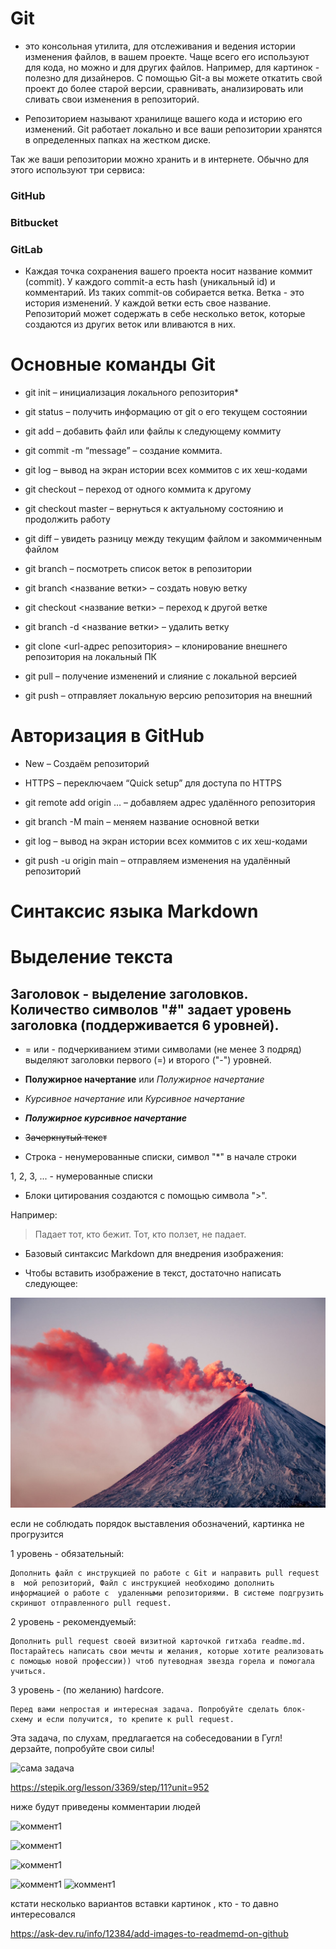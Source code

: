 # Git 
- это консольная утилита, для отслеживания и ведения истории изменения файлов, в вашем проекте. Чаще всего его используют для кода, но можно и для других файлов. Например, для картинок - полезно для дизайнеров.
С помощью Git-a вы можете откатить свой проект до более старой версии, сравнивать, анализировать или сливать свои изменения в репозиторий.

- Репозиторием называют хранилище вашего кода и историю его изменений. Git работает локально и все ваши репозитории хранятся в определенных папках на жестком диске.

Так же ваши репозитории можно хранить и в интернете. Обычно для этого используют три сервиса:

### GitHub

### Bitbucket

### GitLab

- Каждая точка сохранения вашего проекта носит название коммит (commit). У каждого commit-a есть hash (уникальный id) и комментарий. Из таких commit-ов собирается ветка. Ветка - это история изменений. У каждой ветки есть свое название. Репозиторий может содержать в себе несколько веток, которые создаются из других веток или вливаются в них.
# Основные команды Git #


- git init – инициализация локального репозитория*

- git status – получить информацию от git о его текущем состоянии

- git add – добавить файл или файлы к следующему коммиту

- git commit -m “message” – создание коммита.

- git log – вывод на экран истории всех коммитов с их хеш-кодами

- git checkout – переход от одного коммита к другому

- git checkout master – вернуться к актуальному состоянию и продолжить работу

- git diff – увидеть разницу между текущим файлом и закоммиченным файлом

- git branch – посмотреть список веток в репозитории

- git branch <название ветки> – создать новую ветку

- git checkout <название ветки> – переход к другой ветке

- git branch -d <название ветки> – удалить ветку

- git clone <url-адрес репозитория> – клонирование внешнего репозитория на
локальный ПК

- git pull – получение изменений и слияние с локальной версией

- git push – отправляет локальную версию репозитория на внешний

# Авторизация в GitHub

- New – Создаём репозиторий

- HTTPS – переключаем “Quick setup” для доступа по HTTPS

- git remote add origin … – добавляем адрес удалённого репозитория

- git branch -M main – меняем название основной ветки

- git log – вывод на экран истории всех коммитов с их хеш-кодами

- git push -u origin main – отправляем изменения на удалённый репозиторий




# Синтаксис языка Markdown
# Выделение текста
## Заголовок - выделение заголовков. Количество символов "#" задает уровень заголовка (поддерживается 6 уровней).
- = или - подчеркиванием этими символами (не менее 3 подряд) выделяют заголовки первого (=) и второго ("-") уровней.
 
- **Полужирное начертание** или _Полужирное начертание_

 - *Курсивное начертание* или _Курсивное начертание_

 - ***Полужирное курсивное начертание***
 
 - ~~Зачеркнутый текст~~

 * Строка - ненумерованные списки, символ "*" в начале строки

 1, 2, 3, ... - нумерованные списки

 * Блоки цитирования создаются с помощью символа ">". 
 
 Например: 
 > Падает тот, кто бежит. Тот, кто ползет, не падает.

 * Базовый синтаксис Markdown для внедрения изображения: 
 
-  Чтобы вставить изображение в текст, достаточно написать следующее:

!["текст обозначения"](vylkan.jpg)

если не соблюдать порядок выставления обозначений, картинка не прогрузится






























1 уровень - обязательный:

    Дополнить файл с инструкцией по работе с Git и направить pull request в  мой репозиторий, Файл с инструкцией необходимо дополнить информацией о работе с  удаленными репозиториями. В системе подгрузить скриншот отправленного pull request.


2 уровень - рекомендуемый:

    Дополнить pull request своей визитной карточкой гитхаба readme.md. Постарайтесь написать свои мечты и желания, которые хотите реализовать с помощью новой профессии)) чтоб путеводная звезда горела и помогала учиться.

3 уровень - (по желанию) hardcore. 

    Перед вами непростая и интересная задача. Попробуйте сделать блок-схему и если получится, то крепите к pull request.


Эта задача, по слухам, предлагается на собеседовании в Гугл! дерзайте, попробуйте свои силы!

![сама задача](task.png)

https://stepik.org/lesson/3369/step/11?unit=952

ниже будут приведены комментарии людей

![коммент1](kom1.png)

![коммент1](kom4.png)

![коммент1](kom3.png)

![коммент1](kom5.png)
![коммент1](kom2.png)


кстати несколько вариантов вставки картинок , кто - то давно интересовался

https://ask-dev.ru/info/12384/add-images-to-readmemd-on-github
